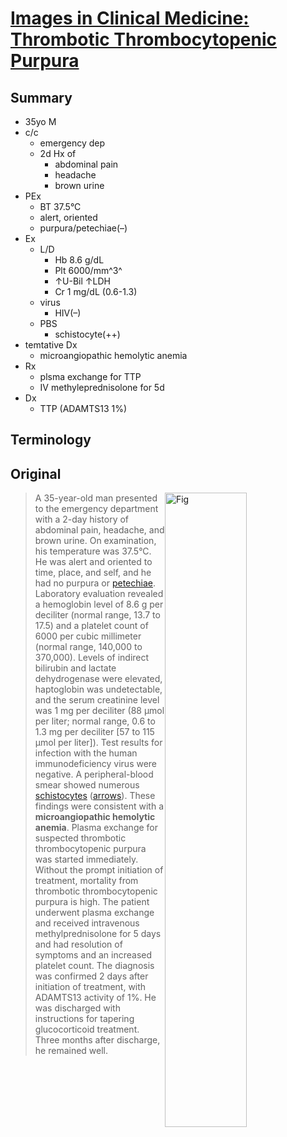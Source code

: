 <!--
Filename: 	2019-04-18_35M.md
Project: 	/Users/shume/Developer/physician/NEJM/IiCM
Author: 	shumez <https://github.com/shumez>
Created: 	2019-04-18 20:15:5
Modified: 	2019-05-31 16:30:13
-----
Copyright (c) 2019 shumez
-->

# [Images in Clinical Medicine: Thrombotic Thrombocytopenic Purpura][2019_KumarRohit_BhandariShruti]

## Summary

* 35yo M
* c/c
	* emergency dep
	* 2d Hx of 
		* abdominal pain
		* headache
		* brown urine
* PEx
	* BT 37.5&deg;C
	* alert, oriented
	* purpura/petechiae(–)
* Ex
	* L/D
		* Hb 8.6 g/dL
		* Plt 6000/mm^3^
		* &uarr;U-Bil &uarr;LDH
		* Cr 1 mg/dL (0.6-1.3)
	* virus
		* HIV(–)
	* PBS
		* schistocyte(++)
* temtative Dx
	* microangiopathic hemolytic anemia
* Rx
	* plsma exchange for TTP
	* IV methyleprednisolone for 5d
* Dx
	* TTP (ADAMTS13 1%)

## Terminology

## Original

[![Fig][fig]][fig]

> A 35-year-old man presented to the emergency department with a 2-day history of abdominal pain, headache, and brown urine. On examination, his temperature was 37.5°C. He was alert and oriented to time, place, and self, and he had no purpura or [petechiae]. Laboratory evaluation revealed a hemoglobin level of 8.6 g per deciliter (normal range, 13.7 to 17.5) and a platelet count of 6000 per cubic millimeter (normal range, 140,000 to 370,000). Levels of indirect bilirubin and lactate dehydrogenase were elevated, haptoglobin was undetectable, and the serum creatinine level was 1 mg per deciliter (88 μmol per liter; normal range, 0.6 to 1.3 mg per deciliter [57 to 115 μmol per liter]). Test results for infection with the human immunodeficiency virus were negative. A peripheral-blood smear showed numerous [schistocytes] ([arrows](#fig)). These findings were consistent with a **microangiopathic hemolytic anemia**. Plasma exchange for suspected thrombotic thrombocytopenic purpura was started immediately. Without the prompt initiation of treatment, mortality from thrombotic thrombocytopenic purpura is high. The patient underwent plasma exchange and received intravenous methylprednisolone for 5 days and had resolution of symptoms and an increased platelet count. The diagnosis was confirmed 2 days after initiation of treatment, with ADAMTS13 activity of 1%. He was discharged with instructions for tapering glucocorticoid treatment. Three months after discharge, he remained well.

##
<!-- ref -->
[2019_KumarRohit_BhandariShruti]: https://www.nejm.org/doi/full/10.1056/NEJMicm1813768

<!-- fig -->
[fig]: https://www.nejm.org/na101/home/literatum/publisher/mms/journals/content/nejm/2019/nejm_2019.380.issue-16/nejmicm1813768/20190412/images/img_medium/nejmicm1813768_f1.jpeg

<!-- term -->
[petechiae]: #terminology "点状出血"
[schistocytes]: #terminology "分裂赤血球"

<style type="text/css">
	img{width: 51%; float: right;}
</style>